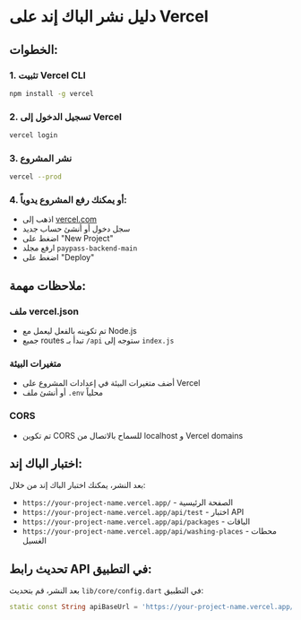 # دليل نشر الباك إند على Vercel

## الخطوات:

### 1. تثبيت Vercel CLI
```bash
npm install -g vercel
```

### 2. تسجيل الدخول إلى Vercel
```bash
vercel login
```

### 3. نشر المشروع
```bash
vercel --prod
```

### 4. أو يمكنك رفع المشروع يدوياً:
- اذهب إلى [vercel.com](https://vercel.com)
- سجل دخول أو أنشئ حساب جديد
- اضغط على "New Project"
- ارفع مجلد `paypass-backend-main`
- اضغط على "Deploy"

## ملاحظات مهمة:

### ملف vercel.json
- تم تكوينه بالفعل ليعمل مع Node.js
- جميع routes تبدأ بـ `/api` ستوجه إلى `index.js`

### متغيرات البيئة
- أضف متغيرات البيئة في إعدادات المشروع على Vercel
- أو أنشئ ملف `.env` محلياً

### CORS
- تم تكوين CORS للسماح بالاتصال من localhost و Vercel domains

## اختبار الباك إند:
بعد النشر، يمكنك اختبار الباك إند من خلال:
- `https://your-project-name.vercel.app/` - الصفحة الرئيسية
- `https://your-project-name.vercel.app/api/test` - اختبار API
- `https://your-project-name.vercel.app/api/packages` - الباقات
- `https://your-project-name.vercel.app/api/washing-places` - محطات الغسيل

## تحديث رابط API في التطبيق:
بعد النشر، قم بتحديث `lib/core/config.dart` في التطبيق:
```dart
static const String apiBaseUrl = 'https://your-project-name.vercel.app/api';
``` 